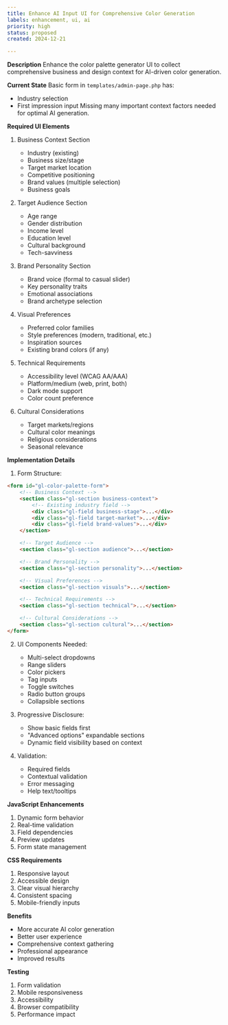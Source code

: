 ```yaml
---
title: Enhance AI Input UI for Comprehensive Color Generation
labels: enhancement, ui, ai
priority: high
status: proposed
created: 2024-12-21

---
```


**Description**
Enhance the color palette generator UI to collect comprehensive business and design context for AI-driven color generation.

**Current State**
Basic form in `templates/admin-page.php` has:
- Industry selection
- First impression input
Missing many important context factors needed for optimal AI generation.

**Required UI Elements**

1. Business Context Section
   - Industry (existing)
   - Business size/stage
   - Target market location
   - Competitive positioning
   - Brand values (multiple selection)
   - Business goals

2. Target Audience Section
   - Age range
   - Gender distribution
   - Income level
   - Education level
   - Cultural background
   - Tech-savviness

3. Brand Personality Section
   - Brand voice (formal to casual slider)
   - Key personality traits
   - Emotional associations
   - Brand archetype selection

4. Visual Preferences
   - Preferred color families
   - Style preferences (modern, traditional, etc.)
   - Inspiration sources
   - Existing brand colors (if any)

5. Technical Requirements
   - Accessibility level (WCAG AA/AAA)
   - Platform/medium (web, print, both)
   - Dark mode support
   - Color count preference

6. Cultural Considerations
   - Target markets/regions
   - Cultural color meanings
   - Religious considerations
   - Seasonal relevance

**Implementation Details**

1. Form Structure:
```html
<form id="gl-color-palette-form">
    <!-- Business Context -->
    <section class="gl-section business-context">
        <!-- Existing industry field -->
        <div class="gl-field business-stage">...</div>
        <div class="gl-field target-market">...</div>
        <div class="gl-field brand-values">...</div>
    </section>

    <!-- Target Audience -->
    <section class="gl-section audience">...</section>

    <!-- Brand Personality -->
    <section class="gl-section personality">...</section>

    <!-- Visual Preferences -->
    <section class="gl-section visuals">...</section>

    <!-- Technical Requirements -->
    <section class="gl-section technical">...</section>

    <!-- Cultural Considerations -->
    <section class="gl-section cultural">...</section>
</form>
```

2. UI Components Needed:
   - Multi-select dropdowns
   - Range sliders
   - Color pickers
   - Tag inputs
   - Toggle switches
   - Radio button groups
   - Collapsible sections

3. Progressive Disclosure:
   - Show basic fields first
   - "Advanced options" expandable sections
   - Dynamic field visibility based on context

4. Validation:
   - Required fields
   - Contextual validation
   - Error messaging
   - Help text/tooltips

**JavaScript Enhancements**
1. Dynamic form behavior
2. Real-time validation
3. Field dependencies
4. Preview updates
5. Form state management

**CSS Requirements**
1. Responsive layout
2. Accessible design
3. Clear visual hierarchy
4. Consistent spacing
5. Mobile-friendly inputs

**Benefits**
- More accurate AI color generation
- Better user experience
- Comprehensive context gathering
- Professional appearance
- Improved results

**Testing**
1. Form validation
2. Mobile responsiveness
3. Accessibility
4. Browser compatibility
5. Performance impact
